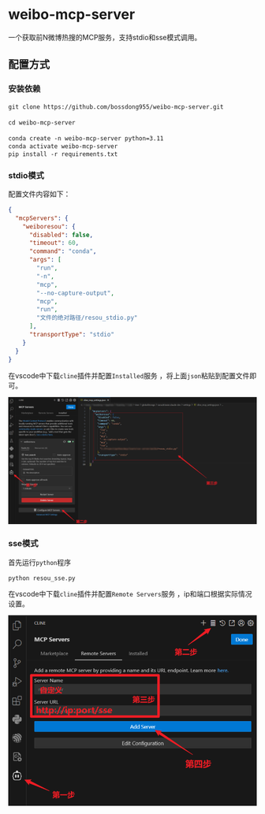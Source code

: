 # weibo-mcp-server

一个获取前N微博热搜的MCP服务，支持stdio和sse模式调用。

## 配置方式

### 安装依赖

```
git clone https://github.com/bossdong955/weibo-mcp-server.git

cd weibo-mcp-server

conda create -n weibo-mcp-server python=3.11
conda activate weibo-mcp-server
pip install -r requirements.txt
```

### stdio模式
配置文件内容如下：
```json
{
  "mcpServers": {
    "weiboresou": {
      "disabled": false,
      "timeout": 60,
      "command": "conda",
      "args": [
        "run",
        "-n",
        "mcp",
        "--no-capture-output",
        "mcp",
        "run",
        "文件的绝对路径/resou_stdio.py"
      ],
      "transportType": "stdio"
    }
  }
}
```
在vscode中下载`cline`插件并配置`Installed`服务 ，将上面`json`粘贴到配置文件即可。

![image2](assets/image2.png)

### sse模式

首先运行`python`程序

```
python resou_sse.py
```

在vscode中下载`cline`插件并配置`Remote Servers`服务 ，ip和端口根据实际情况设置。

![image.png](assets/image.png)